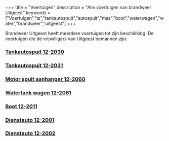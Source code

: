 +++
title = "Voertuigen"
description = "Alle voertuigen van brandweer Uitgeest"
keywords = ["Voertuigen","ts","tankautospuit","autospuit","msa","boot","waterwagen","water","brandweer","uitgeest"]
+++

Brandweer Uitgeest heeft meerdere voertuigen tot zijn beschikking. De voertuigen die de vrijwilligers van Uitgeest bemannen zijn:  
  
### [Tankautospuit 12-2030](/12-2030/ "TS 12-2030")

### [Tankautospuit 12-2031](/12-2031/ "TS 12-2031")

### [Motor spuit aanhanger 12-2060](/12-2060/ "MSA 12-2060")

### [Watertank wagen 12-2061](/12-2061/ "WW 12-2061")

### [Boot 12-2011](/12-2011/ "Boot 12-2011")

### [Dienstauto 12-2001](/12-2001/ "DA 12-2001")

### [Dienstauto 12-2002](/12-2002/ "DA 12-2002")
